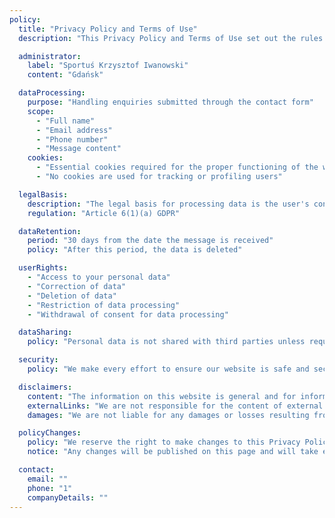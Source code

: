 ```yaml
---
policy:
  title: "Privacy Policy and Terms of Use"
  description: "This Privacy Policy and Terms of Use set out the rules for using the Sportuś website, which offers sports activities for children."

  administrator:
    label: "Sportuś Krzysztof Iwanowski"
    content: "Gdańsk"

  dataProcessing:
    purpose: "Handling enquiries submitted through the contact form"
    scope:
      - "Full name"
      - "Email address"
      - "Phone number"
      - "Message content"
    cookies:
      - "Essential cookies required for the proper functioning of the website"
      - "No cookies are used for tracking or profiling users"

  legalBasis:
    description: "The legal basis for processing data is the user's consent, given by voluntarily submitting the contact form"
    regulation: "Article 6(1)(a) GDPR"

  dataRetention:
    period: "30 days from the date the message is received"
    policy: "After this period, the data is deleted"

  userRights:
    - "Access to your personal data"
    - "Correction of data"
    - "Deletion of data"
    - "Restriction of data processing"
    - "Withdrawal of consent for data processing"

  dataSharing:
    policy: "Personal data is not shared with third parties unless required by law or necessary for the functioning of the website"

  security:
    policy: "We make every effort to ensure our website is safe and secure, but we cannot guarantee complete security or uninterrupted access"

  disclaimers:
    content: "The information on this website is general and for informational purposes only. We are not responsible for its accuracy, timeliness, or completeness"
    externalLinks: "We are not responsible for the content of external websites linked from this site"
    damages: "We are not liable for any damages or losses resulting from the use of this website"

  policyChanges:
    policy: "We reserve the right to make changes to this Privacy Policy and Terms of Use"
    notice: "Any changes will be published on this page and will take effect upon publication"

  contact:
    email: ""
    phone: "1"
    companyDetails: ""
---
```

